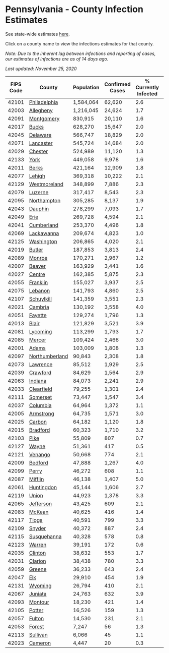 # Pennsylvania - County Infection Estimates

See state-wide estimates [here](/infections/us-pa).

Click on a county name to view the infections estimates for that county.

*Note: Due to the inherent lag between infections and reporting of cases, our estimates of infections are as of 14 days ago.*

*Last updated: November 25, 2020*

|   FIPS Code |                           County |   Population |   Confirmed Cases |   % Currently Infected |   % Total Infected |
|-------------|----------------------------------|--------------|-------------------|------------------------|--------------------|
|       42101 |     [Philadelphia](philadelphia) |    1,584,064 |            62,620 |                    2.6 |               17.4 |
|       42003 |           [Allegheny](allegheny) |    1,216,045 |            24,624 |                    1.7 |                6.8 |
|       42091 |         [Montgomery](montgomery) |      830,915 |            20,110 |                    1.6 |               10.6 |
|       42017 |                   [Bucks](bucks) |      628,270 |            15,647 |                    2.0 |               10.5 |
|       42045 |             [Delaware](delaware) |      566,747 |            18,829 |                    2.0 |               14.4 |
|       42071 |           [Lancaster](lancaster) |      545,724 |            14,684 |                    2.0 |               10.2 |
|       42029 |               [Chester](chester) |      524,989 |            11,120 |                    1.3 |                8.2 |
|       42133 |                     [York](york) |      449,058 |             9,978 |                    1.6 |                7.4 |
|       42011 |                   [Berks](berks) |      421,164 |            12,909 |                    1.8 |               13.1 |
|       42077 |                 [Lehigh](lehigh) |      369,318 |            10,222 |                    2.1 |               12.6 |
|       42129 |     [Westmoreland](westmoreland) |      348,899 |             7,886 |                    2.3 |                7.3 |
|       42079 |               [Luzerne](luzerne) |      317,417 |             8,543 |                    2.3 |               11.9 |
|       42095 |       [Northampton](northampton) |      305,285 |             8,137 |                    1.9 |               11.9 |
|       42043 |               [Dauphin](dauphin) |      278,299 |             7,093 |                    1.7 |                9.3 |
|       42049 |                     [Erie](erie) |      269,728 |             4,594 |                    2.1 |                5.4 |
|       42041 |         [Cumberland](cumberland) |      253,370 |             4,496 |                    1.8 |                6.2 |
|       42069 |         [Lackawanna](lackawanna) |      209,674 |             4,823 |                    1.0 |                9.7 |
|       42125 |         [Washington](washington) |      206,865 |             4,020 |                    2.1 |                6.1 |
|       42019 |                 [Butler](butler) |      187,853 |             3,813 |                    2.4 |                6.6 |
|       42089 |                 [Monroe](monroe) |      170,271 |             2,967 |                    1.2 |                8.8 |
|       42007 |                 [Beaver](beaver) |      163,929 |             3,441 |                    1.6 |                7.7 |
|       42027 |                 [Centre](centre) |      162,385 |             5,875 |                    2.3 |               11.0 |
|       42055 |             [Franklin](franklin) |      155,027 |             3,937 |                    2.5 |                9.2 |
|       42075 |               [Lebanon](lebanon) |      141,793 |             4,860 |                    2.5 |               13.0 |
|       42107 |         [Schuylkill](schuylkill) |      141,359 |             3,551 |                    2.3 |                9.1 |
|       42021 |               [Cambria](cambria) |      130,192 |             3,558 |                    4.0 |                7.7 |
|       42051 |               [Fayette](fayette) |      129,274 |             1,796 |                    1.3 |                4.4 |
|       42013 |                   [Blair](blair) |      121,829 |             3,521 |                    3.9 |                8.5 |
|       42081 |             [Lycoming](lycoming) |      113,299 |             1,793 |                    1.7 |                5.1 |
|       42085 |                 [Mercer](mercer) |      109,424 |             2,466 |                    3.0 |                7.1 |
|       42001 |                   [Adams](adams) |      103,009 |             1,808 |                    1.3 |                6.1 |
|       42097 | [Northumberland](northumberland) |       90,843 |             2,308 |                    1.8 |                8.3 |
|       42073 |             [Lawrence](lawrence) |       85,512 |             1,929 |                    2.5 |                7.2 |
|       42039 |             [Crawford](crawford) |       84,629 |             1,564 |                    2.9 |                5.6 |
|       42063 |               [Indiana](indiana) |       84,073 |             2,241 |                    2.9 |                8.4 |
|       42033 |         [Clearfield](clearfield) |       79,255 |             1,301 |                    2.4 |                4.8 |
|       42111 |             [Somerset](somerset) |       73,447 |             1,547 |                    3.4 |                6.0 |
|       42037 |             [Columbia](columbia) |       64,964 |             1,372 |                    1.1 |                8.8 |
|       42005 |           [Armstrong](armstrong) |       64,735 |             1,571 |                    3.0 |                7.7 |
|       42025 |                 [Carbon](carbon) |       64,182 |             1,120 |                    1.8 |                6.7 |
|       42015 |             [Bradford](bradford) |       60,323 |             1,710 |                    3.2 |                8.8 |
|       42103 |                     [Pike](pike) |       55,809 |               807 |                    0.7 |                8.2 |
|       42127 |                   [Wayne](wayne) |       51,361 |               417 |                    0.5 |                3.5 |
|       42121 |               [Venango](venango) |       50,668 |               774 |                    2.1 |                4.5 |
|       42009 |               [Bedford](bedford) |       47,888 |             1,267 |                    4.0 |                8.1 |
|       42099 |                   [Perry](perry) |       46,272 |               608 |                    1.1 |                4.3 |
|       42087 |               [Mifflin](mifflin) |       46,138 |             1,407 |                    5.0 |                9.3 |
|       42061 |         [Huntingdon](huntingdon) |       45,144 |             1,606 |                    2.7 |               12.0 |
|       42119 |                   [Union](union) |       44,923 |             1,378 |                    3.3 |                9.2 |
|       42065 |           [Jefferson](jefferson) |       43,425 |               609 |                    2.1 |                4.1 |
|       42083 |                 [McKean](mckean) |       40,625 |               416 |                    1.4 |                2.9 |
|       42117 |                   [Tioga](tioga) |       40,591 |               799 |                    3.3 |                5.9 |
|       42109 |                 [Snyder](snyder) |       40,372 |               887 |                    2.4 |                7.0 |
|       42115 |       [Susquehanna](susquehanna) |       40,328 |               578 |                    0.8 |                5.5 |
|       42123 |                 [Warren](warren) |       39,191 |               172 |                    0.6 |                1.3 |
|       42035 |               [Clinton](clinton) |       38,632 |               553 |                    1.7 |                4.7 |
|       42031 |               [Clarion](clarion) |       38,438 |               780 |                    3.3 |                6.1 |
|       42059 |                 [Greene](greene) |       36,233 |               643 |                    2.4 |                5.5 |
|       42047 |                       [Elk](elk) |       29,910 |               454 |                    1.9 |                4.6 |
|       42131 |               [Wyoming](wyoming) |       26,794 |               410 |                    2.1 |                5.1 |
|       42067 |               [Juniata](juniata) |       24,763 |               632 |                    3.9 |                9.2 |
|       42093 |               [Montour](montour) |       18,230 |               421 |                    1.4 |                8.4 |
|       42105 |                 [Potter](potter) |       16,526 |               159 |                    1.3 |                2.9 |
|       42057 |                 [Fulton](fulton) |       14,530 |               231 |                    2.1 |                4.9 |
|       42053 |                 [Forest](forest) |        7,247 |                56 |                    1.3 |                2.7 |
|       42113 |             [Sullivan](sullivan) |        6,066 |                45 |                    1.1 |                2.5 |
|       42023 |               [Cameron](cameron) |        4,447 |                20 |                    0.3 |                1.6 |